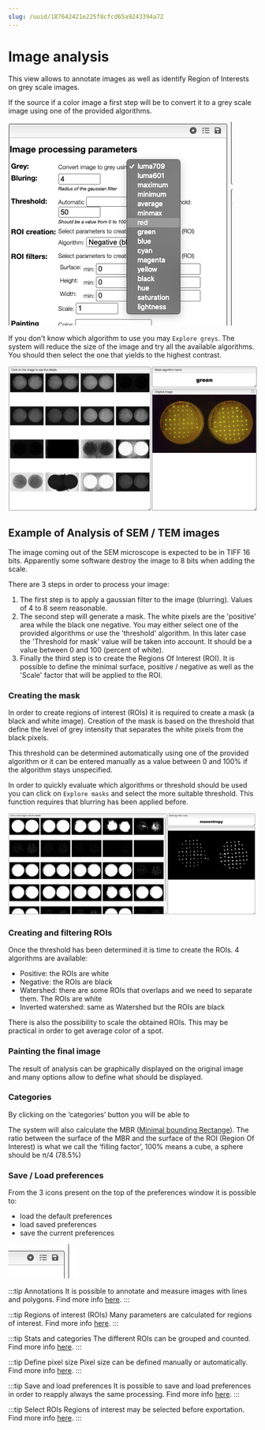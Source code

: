 ```yaml
---
slug: /uuid/187642421e225f8cfcd65a9243394a72
---
```


# Image analysis

This view allows to annotate images as well as identify Region of Interests on grey scale images.

If the source if a color image a first step will be to convert it to a grey scale image using one of the provided algorithms.

![iGrey algorithms](images/greysAlgorithms.png)

If you don't know which algorithm to use you may `Explore greys`. The system will reduce the size of the image
and try all the available algorithms. You should then select the one that yields to the highest contrast.

![Greys](images/greys.png)

## Example of Analysis of SEM / TEM images

The image coming out of the SEM microscope is expected to be in TIFF 16 bits. Apparently some software destroy the image to 8 bits when adding the scale.

There are 3 steps in order to process your image:

1. The first step is to apply a gaussian filter to the image \(blurring\). Values of 4 to 8 seem reasonable.
2. The second step will generate a mask. The white pixels are the 'positive' area while the black one negative. You may either select one of the provided algorithms or use the 'threshold' algorithm. In this later case the 'Threshold for mask' value will be taken into account. It should be a value between 0 and 100 \(percent of white\).
3. Finally the third step is to create the Regions Of Interest \(ROI\). It is possible to define the minimal surface, positive / negative as well as the 'Scale' factor that will be applied to the ROI.

### Creating the mask

In order to create regions of interest (ROIs) it is required to create a mask (a black and white image). Creation of the mask is based on the threshold that define the level of grey intensity that separates the white pixels from the black pixels.

This threshold can be determined automatically using one of the provided algorithm or it can be entered manually as a value between 0 and 100% if the algorithm stays unspecified.

In order to quickly evaluate which algorithms or threshold should be used you can click on `Explore masks` and select the more suitable threshold. This function requires that blurring has been applied before.

![Masks](images/masks.png)

### Creating and filtering ROIs

Once the threshold has been determined it is time to create the ROIs. 4 algorithms are available:

- Positive: the ROIs are white
- Negative: the ROIs are black
- Watershed: there are some ROIs that overlaps and we need to separate them. The ROIs are white
- Inverted watershed: same as Watershed but the ROIs are black

There is also the possibility to scale the obtained ROIs. This may be practical in order to get average color of a spot.

### Painting the final image

The result of analysis can be graphically displayed on the original image and many options allow to define what should be displayed.

### Categories

By clicking on the ‘categories’ button you will be able to

The system will also calculate the MBR \([Minimal bounding Rectange](https://en.wikipedia.org/wiki/Minimum_bounding_rectangle)\). The ratio between the surface of the MBR and the surface of the ROI \(Region Of Interest\) is what we call the ‘filling factor’, 100% means a cube, a sphere should be π/4 \(78.5%\)

### Save / Load preferences

From the 3 icons present on the top of the preferences window it is possible to:

- load the default preferences
- load saved preferences
- save the current preferences

![Save and Load preferences](images/saveLoadPrefs.png)

:::tip Annotations
It is possible to annotate and measure images with lines and polygons.
Find more info [here](includes/annotations/README.md).
:::

:::tip Regions of interest (ROIs)
Many parameters are calculated for regions of interest.
Find more info [here](includes/rois/README.md).
:::

:::tip Stats and categories
The different ROIs can be grouped and counted.
Find more info [here](includes/categories/README.md).
:::

:::tip Define pixel size
Pixel size can be defined manually or automatically.
Find more info [here](includes/definePixelSize/README.md).
:::

:::tip Save and load preferences
It is possible to save and load preferences in order to reapply always the same processing.
Find more info [here](includes/saveLoadPrefs/README.md).
:::

:::tip Select ROIs
Regions of interest may be selected before exportation.
Find more info [here](includes/selectROIs/README.md).
:::
